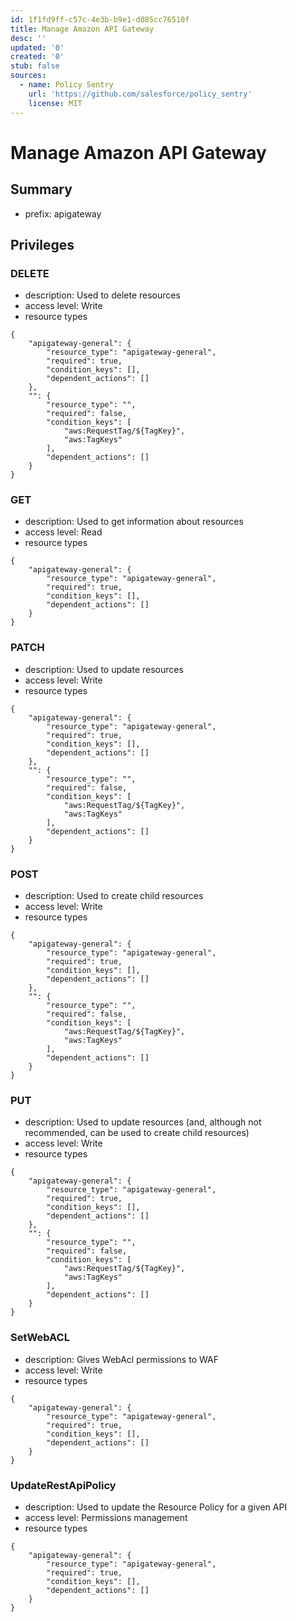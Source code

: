 ```yaml
---
id: 1f1fd9ff-c57c-4e3b-b9e1-d085cc76510f
title: Manage Amazon API Gateway
desc: ''
updated: '0'
created: '0'
stub: false
sources:
  - name: Policy Sentry
    url: 'https://github.com/salesforce/policy_sentry'
    license: MIT
---
```

# Manage Amazon API Gateway
## Summary
- prefix: apigateway
## Privileges
### DELETE
- description: Used to delete resources
- access level: Write
- resource types
```
{
    "apigateway-general": {
        "resource_type": "apigateway-general",
        "required": true,
        "condition_keys": [],
        "dependent_actions": []
    },
    "": {
        "resource_type": "",
        "required": false,
        "condition_keys": [
            "aws:RequestTag/${TagKey}",
            "aws:TagKeys"
        ],
        "dependent_actions": []
    }
}
```
### GET
- description: Used to get information about resources
- access level: Read
- resource types
```
{
    "apigateway-general": {
        "resource_type": "apigateway-general",
        "required": true,
        "condition_keys": [],
        "dependent_actions": []
    }
}
```
### PATCH
- description: Used to update resources
- access level: Write
- resource types
```
{
    "apigateway-general": {
        "resource_type": "apigateway-general",
        "required": true,
        "condition_keys": [],
        "dependent_actions": []
    },
    "": {
        "resource_type": "",
        "required": false,
        "condition_keys": [
            "aws:RequestTag/${TagKey}",
            "aws:TagKeys"
        ],
        "dependent_actions": []
    }
}
```
### POST
- description: Used to create child resources
- access level: Write
- resource types
```
{
    "apigateway-general": {
        "resource_type": "apigateway-general",
        "required": true,
        "condition_keys": [],
        "dependent_actions": []
    },
    "": {
        "resource_type": "",
        "required": false,
        "condition_keys": [
            "aws:RequestTag/${TagKey}",
            "aws:TagKeys"
        ],
        "dependent_actions": []
    }
}
```
### PUT
- description: Used to update resources (and, although not recommended, can be used to create child resources)
- access level: Write
- resource types
```
{
    "apigateway-general": {
        "resource_type": "apigateway-general",
        "required": true,
        "condition_keys": [],
        "dependent_actions": []
    },
    "": {
        "resource_type": "",
        "required": false,
        "condition_keys": [
            "aws:RequestTag/${TagKey}",
            "aws:TagKeys"
        ],
        "dependent_actions": []
    }
}
```
### SetWebACL
- description: Gives WebAcl permissions to WAF
- access level: Write
- resource types
```
{
    "apigateway-general": {
        "resource_type": "apigateway-general",
        "required": true,
        "condition_keys": [],
        "dependent_actions": []
    }
}
```
### UpdateRestApiPolicy
- description: Used to update the Resource Policy for a given API
- access level: Permissions management
- resource types
```
{
    "apigateway-general": {
        "resource_type": "apigateway-general",
        "required": true,
        "condition_keys": [],
        "dependent_actions": []
    }
}
```
